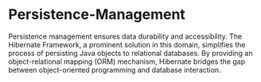 # Persistence-Management
Persistence management ensures data durability and accessibility. The Hibernate Framework, a prominent solution in this domain, simplifies the process of persisting Java objects to relational databases. By providing an object-relational mapping (ORM) mechanism, Hibernate bridges the gap between object-oriented programming and database interaction. 
